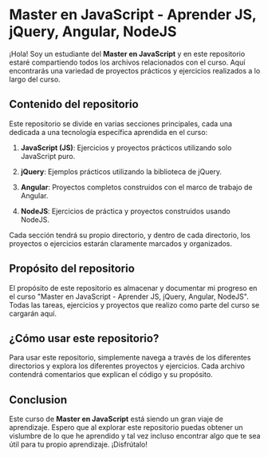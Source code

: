 # Master en JavaScript - Aprender JS, jQuery, Angular, NodeJS

¡Hola! Soy un estudiante del **Master en JavaScript** y en este repositorio estaré compartiendo todos los archivos relacionados con el curso. Aquí encontrarás una variedad de proyectos prácticos y ejercicios realizados a lo largo del curso.

## Contenido del repositorio

Este repositorio se divide en varias secciones principales, cada una dedicada a una tecnología específica aprendida en el curso:

1. **JavaScript (JS)**: Ejercicios y proyectos prácticos utilizando solo JavaScript puro.

2. **jQuery**: Ejemplos prácticos utilizando la biblioteca de jQuery.

3. **Angular**: Proyectos completos construidos con el marco de trabajo de Angular.

4. **NodeJS**: Ejercicios de práctica y proyectos construidos usando NodeJS.

Cada sección tendrá su propio directorio, y dentro de cada directorio, los proyectos o ejercicios estarán claramente marcados y organizados.

## Propósito del repositorio

El propósito de este repositorio es almacenar y documentar mi progreso en el curso "Master en JavaScript - Aprender JS, jQuery, Angular, NodeJS". Todas las tareas, ejercicios y proyectos que realizo como parte del curso se cargarán aquí.

## ¿Cómo usar este repositorio?

Para usar este repositorio, simplemente navega a través de los diferentes directorios y explora los diferentes proyectos y ejercicios. Cada archivo contendrá comentarios que explican el código y su propósito.

## Conclusion

Este curso de **Master en JavaScript** está siendo un gran viaje de aprendizaje. Espero que al explorar este repositorio puedas obtener un vislumbre de lo que he aprendido y tal vez incluso encontrar algo que te sea útil para tu propio aprendizaje. ¡Disfrútalo!
